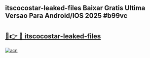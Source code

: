 ## itscocostar-leaked-files Baixar Gratis Ultima Versao Para Android/IOS 2025 #b99vc

# <h2><a href="https://ainizakaria.my?title=itscocostar-leaked-files&ref=20M">🔗👉 🔴 itscocostar-leaked-files</a></h2>

[![acn](https://github.com/user-attachments/assets/0f9c940e-d8b0-45ae-aac7-cd30a18b3e1c)](https://ainizakaria.my?title=itscocostar-leaked-files&ref=20M)

